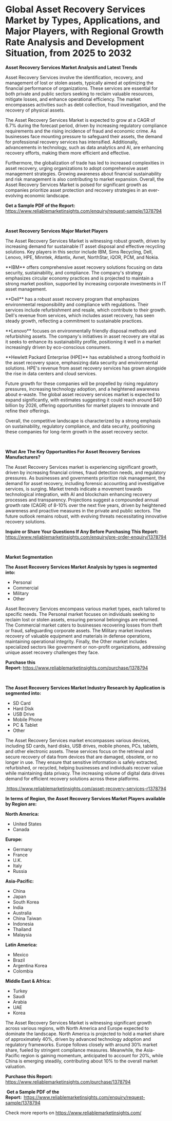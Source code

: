 <p><h1>Global Asset Recovery Services Market by Types, Applications, and Major Players, with Regional Growth Rate Analysis and Development Situation, from 2025 to 2032</h1></p><p><strong>Asset Recovery Services Market Analysis and Latest Trends</strong></p>
<p><p>Asset Recovery Services involve the identification, recovery, and management of lost or stolen assets, typically aimed at optimizing the financial performance of organizations. These services are essential for both private and public sectors seeking to reclaim valuable resources, mitigate losses, and enhance operational efficiency. The market encompasses activities such as debt collection, fraud investigation, and the recovery of physical assets.</p><p>The Asset Recovery Services Market is expected to grow at a CAGR of 6.7% during the forecast period, driven by increasing regulatory compliance requirements and the rising incidence of fraud and economic crime. As businesses face mounting pressure to safeguard their assets, the demand for professional recovery services has intensified. Additionally, advancements in technology, such as data analytics and AI, are enhancing recovery efforts, making them more efficient and effective.</p><p>Furthermore, the globalization of trade has led to increased complexities in asset recovery, urging organizations to adopt comprehensive asset management strategies. Growing awareness about financial sustainability and risk management is also contributing to market expansion. Overall, the Asset Recovery Services Market is poised for significant growth as companies prioritize asset protection and recovery strategies in an ever-evolving economic landscape.</p></p>
<p><strong>Get a Sample PDF of the Report:&nbsp;</strong> <a href="https://www.reliablemarketinsights.com/enquiry/request-sample/1378794?utm_campaign=2982&utm_medium=2&utm_source=Github&utm_content=ia&utm_term=09032025&utm_id=asset-recovery-services">https://www.reliablemarketinsights.com/enquiry/request-sample/1378794</a></p>
<p>&nbsp;</p>
<p><strong>Asset Recovery Services Major Market Players</strong></p>
<p><p>The Asset Recovery Services Market is witnessing robust growth, driven by increasing demand for sustainable IT asset disposal and effective recycling solutions. Key players in this sector include IBM, Sims Recycling, Dell, Lenovo, HPE, Minntek, Atlantix, Avnet, NorthStar, iQOR, PCM, and Nokia.</p><p>**IBM** offers comprehensive asset recovery solutions focusing on data security, sustainability, and compliance. The company's strategy emphasizes circular economy practices and is projected to maintain a strong market position, supported by increasing corporate investments in IT asset management.</p><p>**Dell** has a robust asset recovery program that emphasizes environmental responsibility and compliance with regulations. Their services include refurbishment and resale, which contribute to their growth. Dell's revenue from services, which includes asset recovery, has seen steady growth, reflecting a commitment to sustainable practices.</p><p>**Lenovo** focuses on environmentally friendly disposal methods and refurbishing assets. The company's initiatives in asset recovery are vital as it seeks to enhance its sustainability profile, positioning it well in a market increasingly driven by eco-conscious consumers.</p><p>**Hewlett Packard Enterprise (HPE)** has established a strong foothold in the asset recovery space, emphasizing data security and environmental solutions. HPE's revenue from asset recovery services has grown alongside the rise in data centers and cloud services.</p><p>Future growth for these companies will be propelled by rising regulatory pressures, increasing technology adoption, and a heightened awareness about e-waste. The global asset recovery services market is expected to expand significantly, with estimates suggesting it could reach around $40 billion by 2026, offering opportunities for market players to innovate and refine their offerings.</p><p>Overall, the competitive landscape is characterized by a strong emphasis on sustainability, regulatory compliance, and data security, positioning these companies for long-term growth in the asset recovery sector.</p></p>
<p>&nbsp;</p>
<p><strong>What Are The Key Opportunities For Asset Recovery Services Manufacturers?</strong></p>
<p><p>The Asset Recovery Services market is experiencing significant growth, driven by increasing financial crimes, fraud detection needs, and regulatory pressures. As businesses and governments prioritize risk management, the demand for asset recovery, including forensic accounting and investigative services, is surging. Market trends indicate a movement towards technological integration, with AI and blockchain enhancing recovery processes and transparency. Projections suggest a compounded annual growth rate (CAGR) of 8-10% over the next five years, driven by heightened awareness and proactive measures in the private and public sectors. The future outlook remains robust, with evolving threats necessitating innovative recovery solutions.</p></p>
<p><strong>Inquire or Share Your Questions If Any Before Purchasing This Report:</strong> <a href="https://www.reliablemarketinsights.com/enquiry/pre-order-enquiry/1378794?utm_campaign=2982&utm_medium=2&utm_source=Github&utm_content=ia&utm_term=09032025&utm_id=asset-recovery-services">https://www.reliablemarketinsights.com/enquiry/pre-order-enquiry/1378794</a></p>
<p>&nbsp;</p>
<p><strong>Market Segmentation</strong></p>
<p><strong>The Asset Recovery Services Market Analysis by types is segmented into:</strong></p>
<p><ul><li>Personal</li><li>Commercial</li><li>Military</li><li>Other</li></ul></p>
<p><p>Asset Recovery Services encompass various market types, each tailored to specific needs. The Personal market focuses on individuals seeking to reclaim lost or stolen assets, ensuring personal belongings are returned. The Commercial market caters to businesses recovering losses from theft or fraud, safeguarding corporate assets. The Military market involves recovery of valuable equipment and materials in defense operations, maintaining operational integrity. Finally, the Other market includes specialized sectors like government or non-profit organizations, addressing unique asset recovery challenges they face.</p></p>
<p><strong>Purchase this Report:&nbsp;</strong><a href="https://www.reliablemarketinsights.com/purchase/1378794?utm_campaign=2982&utm_medium=2&utm_source=Github&utm_content=ia&utm_term=09032025&utm_id=asset-recovery-services">https://www.reliablemarketinsights.com/purchase/1378794</a></p>
<p>&nbsp;</p>
<p><strong>The Asset Recovery Services Market Industry Research by Application is segmented into:</strong></p>
<p><ul><li>SD Card</li><li>Hard Disk</li><li>USB Drive</li><li>Mobile Phone</li><li>PC & Tablet</li><li>Other</li></ul></p>
<p><p>The Asset Recovery Services market encompasses various devices, including SD cards, hard disks, USB drives, mobile phones, PCs, tablets, and other electronic assets. These services focus on the retrieval and secure recovery of data from devices that are damaged, obsolete, or no longer in use. They ensure that sensitive information is safely extracted, refurbished, or recycled, helping businesses and individuals recover value while maintaining data privacy. The increasing volume of digital data drives demand for efficient recovery solutions across these platforms.</p></p>
<p><a href="https://www.reliablemarketinsights.com/asset-recovery-services-r1378794?utm_campaign=2982&utm_medium=2&utm_source=Github&utm_content=ia&utm_term=09032025&utm_id=asset-recovery-services">&nbsp;https://www.reliablemarketinsights.com/asset-recovery-services-r1378794</a></p>
<p><strong>In terms of Region, the Asset Recovery Services Market Players available by Region are:</strong></p>
<p>
    <p> <strong> North America: </strong>
        <ul>
            <li>United States</li>
            <li>Canada</li>
        </ul>
        </p> 
    <p> <strong> Europe: </strong>
        <ul>
            <li>Germany</li>
            <li>France</li>
            <li>U.K.</li>
            <li>Italy</li>
            <li>Russia</li>
        </ul>
        </p> 
    <p> <strong> Asia-Pacific: </strong>
        <ul>
            <li>China</li>
            <li>Japan</li>
            <li>South Korea</li>
            <li>India</li>
            <li>Australia</li>
            <li>China Taiwan</li>
            <li>Indonesia</li>
            <li>Thailand</li>
            <li>Malaysia</li>
        </ul>
        </p> 
    <p> <strong> Latin America: </strong>
        <ul>
            <li>Mexico</li>
            <li>Brazil</li>
            <li>Argentina Korea</li>
            <li>Colombia</li>
        </ul>
        </p> 
    <p> <strong> Middle East & Africa: </strong>
        <ul>
            <li>Turkey</li>
            <li>Saudi</li>
            <li>Arabia</li>
            <li>UAE</li>
            <li>Korea</li>
        </ul>
    </p>
    </p>
<p><p>The Asset Recovery Services Market is witnessing significant growth across various regions, with North America and Europe expected to dominate the landscape. North America is projected to hold a market share of approximately 40%, driven by advanced technology adoption and regulatory frameworks. Europe follows closely with around 30% market share, fueled by stringent compliance measures. Meanwhile, the Asia-Pacific region is gaining momentum, anticipated to account for 20%, while China is emerging steadily, contributing about 10% to the overall market valuation.</p></p>
<p><strong>Purchase this Report: </strong><a href="https://www.reliablemarketinsights.com/purchase/1378794?utm_campaign=2982&utm_medium=2&utm_source=Github&utm_content=ia&utm_term=09032025&utm_id=asset-recovery-services">https://www.reliablemarketinsights.com/purchase/1378794</a></p>
<p>&nbsp;<strong>Get a Sample PDF of the Report:&nbsp;&nbsp;</strong><a href="https://www.reliablemarketinsights.com/enquiry/request-sample/1378794?utm_campaign=2982&utm_medium=2&utm_source=Github&utm_content=ia&utm_term=09032025&utm_id=asset-recovery-services">https://www.reliablemarketinsights.com/enquiry/request-sample/1378794</a></p>
<p><strong></strong></p>
<p>Check more reports on <a href="https://www.reliablemarketinsights.com/?utm_campaign=2982&utm_medium=2&utm_source=Github&utm_content=ia&utm_term=09032025&utm_id=asset-recovery-services">https://www.reliablemarketinsights.com/</a></p>